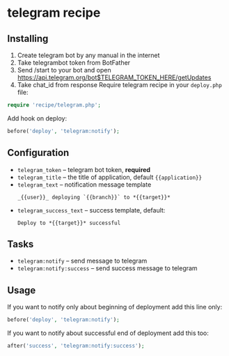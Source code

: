 # telegram recipe

## Installing
  1. Create telegram bot by any manual in the internet
  2. Take telegrambot token from BotFather
  3. Send /start to your bot and open https://api.telegram.org/bot$TELEGRAM_TOKEN_HERE/getUpdates
  4. Take chat_id from response
Require telegram recipe in your `deploy.php` file:

```php
require 'recipe/telegram.php';
```

Add hook on deploy:
 
```php
before('deploy', 'telegram:notify');
```

## Configuration

- `telegram_token` – telegram bot token, **required** 
- `telegram_title` – the title of application, default `{{application}}`
- `telegram_text` – notification message template
  ```
  _{{user}}_ deploying `{{branch}}` to *{{target}}*
  ```
- `telegram_success_text` – success template, default:
  ```
  Deploy to *{{target}}* successful
  ```

## Tasks

- `telegram:notify` – send message to telegram
- `telegram:notify:success` – send success message to telegram

## Usage

If you want to notify only about beginning of deployment add this line only:

```php
before('deploy', 'telegram:notify');
```

If you want to notify about successful end of deployment add this too:

```php
after('success', 'telegram:notify:success');
```
